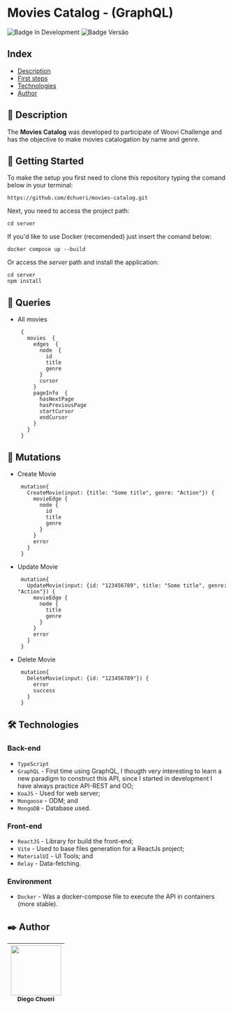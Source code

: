 #
# Movies Catalog - (GraphQL)
![Badge In Development](http://img.shields.io/static/v1?label=STATUS&message=IN%20DEVELOPMENT&color=blue&style=for-the-badge)  ![Badge Versão](https://img.shields.io/badge/VERSION-1.0.0-blue?style=for-the-badge) 

## Index

* [Description](#description)
* [First steps](#como-utilizar)
* [Technologies](#technologies)
* [Author](##author)

## 🚀 Description

The **Movies Catalog** was developed to participate of Woovi Challenge and has the objective to make movies catalogation by name and genre.

## 📄 Getting Started

To make the setup you first need to clone this repository typing the comand below in your terminal:

    https://github.com/dchueri/movies-catalog.git

Next, you need to access the project path: 

    cd server

If you'd like to use Docker (recomended) just insert the comand below:

    docker compose up --build
    
Or access the *server* path and install the application:

    cd server
    npm install    

## 🔶 Queries
 - All movies

    	{
          movies  {
            edges  {
              node  {
                id
                title
                genre
              }
              cursor
            }
            pageInfo  {
              hasNextPage
              hasPreviousPage
              startCursor
              endCursor
            }
          }
        }

## 🔷 Mutations
 - Create Movie
 
		mutation{
          CreateMovie(input: {title: "Some title", genre: "Action"}) {
            movieEdge {
              node {
                id
                title
                genre
              }
            }
            error
          }
        }

 - Update Movie
 
		mutation{
          UpdateMovie(input: {id: "123456789", title: "Some title", genre: "Action"}) {
            movieEdge {
              node {
                title
                genre
              }
            }
            error
          }
        }

 - Delete Movie
 
		mutation{
          DeleteMovie(input: {id: "123456789"}) {
            error
            success
          }
        }

## 🛠️ Technologies

### Back-end
* `TypeScript`
* `GraphQL` - First time using GraphQL, I thougth very interesting to learn a new paradigm to construct this API, since I started in development I have always practice API-REST and OO;
* `KoaJS` - Used for web server;
* `Mongoose` - ODM; and
* `MongoDB` - Database used.

### Front-end
* `ReactJS` - Library for build the front-end;
* `Vite` - Used to base files generation for a ReactJs project;
* `MaterialUI` - UI Tools; and
* `Relay` - Data-fetching.

### Environment
* `Docker` - Was a docker-compose file to execute the API in containers (more stable).

## ✒️ Author

| [<img src="https://avatars.githubusercontent.com/u/84249430?s=400&u=b789830e57ccc23a4d4d758542785461dd656b5f&v=4" width=115><br><sub>Diego  Chueri</sub>](https://github.com/dchueri) | 
| :---: |

